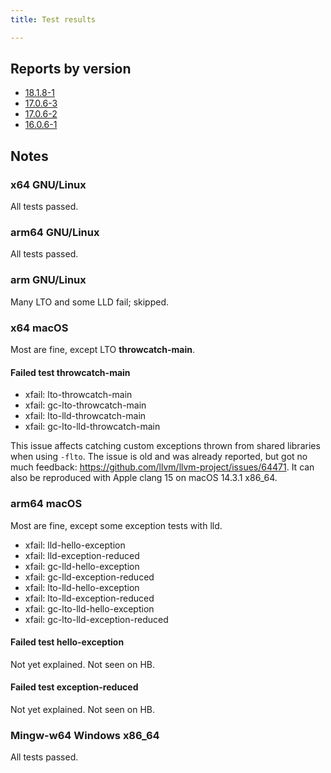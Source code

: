 ```yaml
---
title: Test results

---
```


## Reports by version

- [18.1.8-1](/docs/tests/18.1.8-1/)
- [17.0.6-3](/docs/tests/17.0.6-3/)
- [17.0.6-2](/docs/tests/17.0.6-2/)
- [16.0.6-1](/docs/tests/16.0.6-1/)

## Notes

### x64 GNU/Linux

All tests passed.

### arm64 GNU/Linux

All tests passed.

### arm GNU/Linux

Many LTO and some LLD fail; skipped.

### x64 macOS

Most are fine, except LTO **throwcatch-main**.

#### Failed test throwcatch-main

- xfail: lto-throwcatch-main
- xfail: gc-lto-throwcatch-main
- xfail: lto-lld-throwcatch-main
- xfail: gc-lto-lld-throwcatch-main

This issue affects catching custom exceptions
thrown from shared libraries when using `-flto`. The issue is old and was
already reported, but got no much feedback:
https://github.com/llvm/llvm-project/issues/64471.
It can also be reproduced with Apple clang 15 on macOS 14.3.1 x86_64.

### arm64 macOS

Most are fine, except some exception tests with lld.

- xfail: lld-hello-exception
- xfail: lld-exception-reduced
- xfail: gc-lld-hello-exception
- xfail: gc-lld-exception-reduced
- xfail: lto-lld-hello-exception
- xfail: lto-lld-exception-reduced
- xfail: gc-lto-lld-hello-exception
- xfail: gc-lto-lld-exception-reduced

#### Failed test hello-exception

Not yet explained. Not seen on HB.

#### Failed test exception-reduced

Not yet explained. Not seen on HB.

### Mingw-w64 Windows x86_64

All tests passed.
